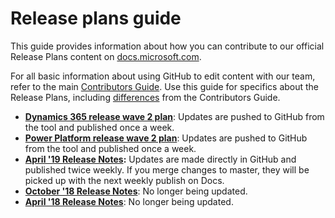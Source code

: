 # Release plans guide

This guide provides information about how you can contribute to our official Release Plans content on [docs.microsoft.com](https://docs.microsoft.com/en-us/business-applications-release-notes/).

For all basic information about using GitHub to edit content with our team, refer to the main [Contributors Guide](contributors-guide.md). Use this guide for specifics about the Release Plans, including [differences](rn-dos-donts.md) from the Contributors Guide. 

- **[Dynamics 365 release wave 2 plan](https://docs.microsoft.com/en-us/dynamics365-release-plan/2019wave2/)**: Updates are pushed to GitHub from the tool and published once a week.
- **[Power Platform release wave 2 plan]()**: Updates are pushed to GitHub from the tool and published once a week.
- **[April '19 Release Notes](https://docs.microsoft.com/en-us/business-applications-release-notes/April19/index):** Updates are made directly in GitHub and published twice weekly. If you merge changes to master, they will be picked up with the next weekly publish on Docs. 
- **[October '18 Release Notes](https://docs.microsoft.com/en-us/business-applications-release-notes/October18/index)**: No longer being updated.
- **[April '18 Release Notes](https://docs.microsoft.com/en-us/business-applications-release-notes/April18/index)**: No longer being updated.

